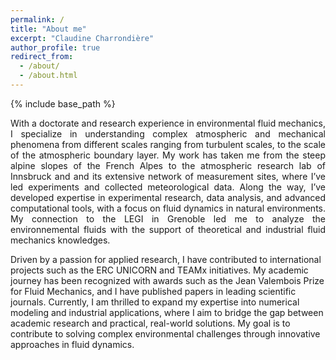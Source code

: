 ```yaml
---
permalink: /
title: "About me"
excerpt: "Claudine Charrondière"
author_profile: true
redirect_from: 
  - /about/
  - /about.html
---
```


{% include base_path %}

<p style="text-align: justify;">
With a doctorate and research experience in environmental fluid mechanics, I specialize in understanding complex atmospheric and mechanical phenomena from different scales ranging from turbulent scales, to the scale of the atmospheric boundary layer. My work has taken me from the steep alpine slopes of the French Alpes to the atmospheric research lab of Innsbruck and and its extensive network of measurement sites, where I’ve led experiments and collected meteorological data. Along the way, I’ve developed expertise in experimental research, data analysis, and advanced computational tools, with a focus on fluid dynamics in natural environments. My connection to the LEGI in Grenoble led me to analyze the environnemental fluids with the support of theoretical and industrial fluid mechanics knowledges. 

Driven by a passion for applied research, I have contributed to international projects such as the ERC UNICORN and TEAMx initiatives. My academic journey has been recognized with awards such as the Jean Valembois Prize for Fluid Mechanics, and I have published papers in leading scientific journals.
Currently, I am thrilled to expand my expertise into numerical modeling and industrial applications, where I aim to bridge the gap between academic research and practical, real-world solutions. My goal is to contribute to solving complex environmental challenges through innovative approaches in fluid dynamics.
</p>


